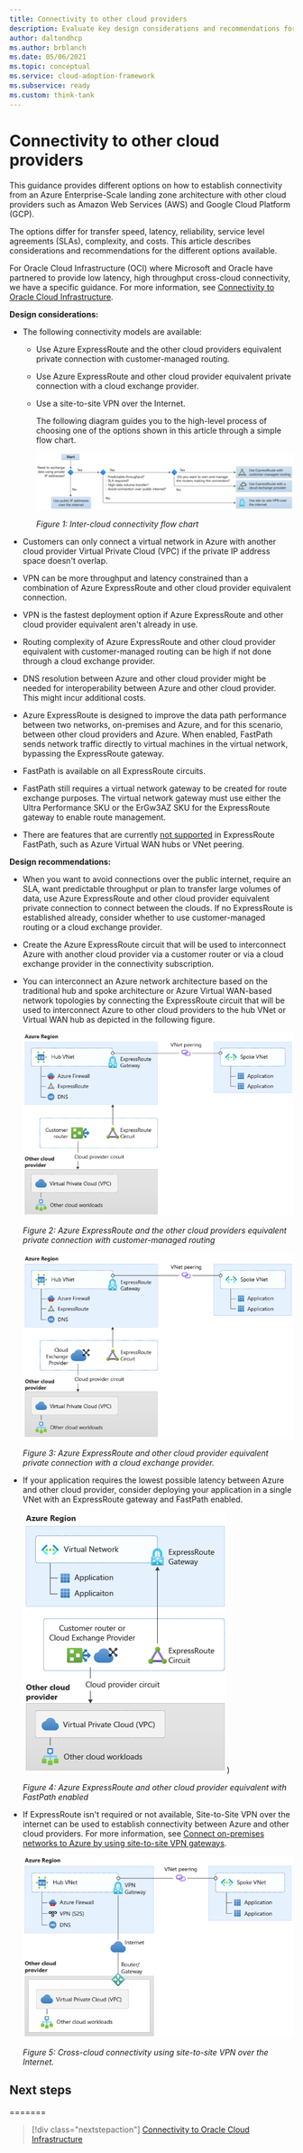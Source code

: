 ```yaml
---
title: Connectivity to other cloud providers
description: Evaluate key design considerations and recommendations for different connectivity approaches to integrate an Azure enterprise-scale landing zone architecture to other cloud providers
author: daltondhcp
ms.author: brblanch
ms.date: 05/06/2021
ms.topic: conceptual
ms.service: cloud-adoption-framework
ms.subservice: ready
ms.custom: think-tank
---
```


# Connectivity to other cloud providers

This guidance provides different options on how to establish connectivity from an Azure Enterprise-Scale landing zone architecture with other cloud providers such as Amazon Web Services (AWS) and Google Cloud Platform (GCP).

The options differ for transfer speed, latency, reliability, service level agreements (SLAs), complexity, and costs. This article describes considerations and recommendations for the different options available.

For Oracle Cloud Infrastructure (OCI) where Microsoft and Oracle have partnered to provide low latency, high throughput cross-cloud connectivity, we have a specific guidance. For more information, see [Connectivity to Oracle Cloud Infrastructure](connectivity-to-other-providers-oci.md).

**Design considerations:**

- The following connectivity models are available:

  - Use Azure ExpressRoute and the other cloud providers equivalent private connection with customer-managed routing.

  - Use Azure ExpressRoute and other cloud provider equivalent private connection with a cloud exchange provider.

  - Use a site-to-site VPN over the Internet.

    The following diagram guides you to the high-level process of choosing one of the options shown in this article through a simple flow chart.

    ![Diagram of the inter-cloud connectivity flow chart](./media/cloud-interconnect-decision-tree.png)

    *Figure 1: Inter-cloud connectivity flow chart*

- Customers can only connect a virtual network in Azure with another cloud provider Virtual Private Cloud (VPC) if the private IP address space doesn't overlap.

- VPN can be more throughput and latency constrained than a combination of Azure ExpressRoute and other cloud provider equivalent connection.

- VPN is the fastest deployment option if Azure ExpressRoute and other cloud provider equivalent aren't already in use.

- Routing complexity of Azure ExpressRoute and other cloud provider equivalent with customer-managed routing can be high if not done through a cloud exchange provider.

- DNS resolution between Azure and other cloud provider might be needed for interoperability between Azure and other cloud provider. This might incur additional costs.

- Azure ExpressRoute is designed to improve the data path performance between two networks, on-premises and Azure, and for this scenario, between other cloud providers and Azure. When enabled, FastPath sends network traffic directly to virtual machines in the virtual network, bypassing the ExpressRoute gateway.

- FastPath is available on all ExpressRoute circuits.

- FastPath still requires a virtual network gateway to be created for route exchange purposes. The virtual network gateway must use either the Ultra Performance SKU or the ErGw3AZ SKU for the ExpressRoute gateway to enable route management.

- There are features that are currently [not supported](/azure/expressroute/about-fastpath#supported-features) in ExpressRoute FastPath, such as Azure Virtual WAN hubs or VNet peering.

**Design recommendations:**

- When you want to avoid connections over the public internet, require an SLA, want predictable throughput or plan to transfer large volumes of data, use Azure ExpressRoute and other cloud provider equivalent private connection to connect between the clouds. If no ExpressRoute is established already, consider whether to use customer-managed routing or a cloud exchange provider.

- Create the Azure ExpressRoute circuit that will be used to interconnect Azure with another cloud provider via a customer router or via a cloud exchange provider in the connectivity subscription.

- You can interconnect an Azure network architecture based on the traditional hub and spoke architecture or Azure Virtual WAN-based network topologies by connecting the ExpressRoute circuit that will be used to interconnect Azure to other cloud providers to the hub VNet or Virtual WAN hub as depicted in the following figure.

    ![Figure 2: Azure ExpressRoute and the other cloud providers equivalent private connection with customer-managed routing](./media/eslz-other-cloud-providers.png)

    *Figure 2: Azure ExpressRoute and the other cloud providers equivalent private connection with customer-managed routing*

    ![Figure 3: Azure ExpressRoute and other cloud provider equivalent private connection with a cloud exchange provider.](./media/other-cloud-exchange-provider.png)

    *Figure 3: Azure ExpressRoute and other cloud provider equivalent private connection with a cloud exchange provider.*

- If your application requires the lowest possible latency between Azure and other cloud provider, consider deploying your application in a single VNet with an ExpressRoute gateway and FastPath enabled.

    ![Figure 4: Azure ExpressRoute and other cloud provider equivalent with with FastPath enabled](./media/other-cloud-fast-path.png))

    *Figure 4: Azure ExpressRoute and other cloud provider equivalent with FastPath enabled*

- If ExpressRoute isn't required or not available, Site-to-Site VPN over the internet can be used to establish connectivity between Azure and other cloud providers. For more information, see [Connect on-premises networks to Azure by using site-to-site VPN gateways](/learn/modules/connect-on-premises-network-with-vpn-gateway/2-connect-on-premises-networks-to-azure-using-site-to-site-vpn-gateways).

    ![Cross-cloud connectivity using site-to-site VPN over the Internet.](./media/other-cloud-s2s-vpn.png)

    *Figure 5: Cross-cloud connectivity using site-to-site VPN over the Internet.*
  
## Next steps
=======
  
> [!div class="nextstepaction"]
> [Connectivity to Oracle Cloud Infrastructure](connectivity-to-other-providers-oci.md)
